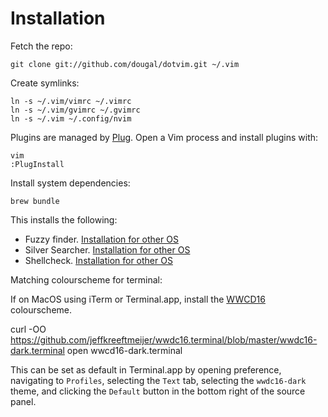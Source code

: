 # Installation

Fetch the repo:

    git clone git://github.com/dougal/dotvim.git ~/.vim

Create symlinks:

    ln -s ~/.vim/vimrc ~/.vimrc
    ln -s ~/.vim/gvimrc ~/.gvimrc
    ln -s ~/.vim ~/.config/nvim

Plugins are managed by [Plug](https://github.com/junegunn/vim-plug). Open a Vim
process and install plugins with:

    vim
    :PlugInstall

Install system dependencies:

    brew bundle

This installs the following:
  * Fuzzy finder. [Installation for other OS](https://github.com/junegunn/fzf#installation)
  * Silver Searcher. [Installation for other OS](https://github.com/ggreer/the_silver_searcher#installing)
  * Shellcheck. [Installation for other OS](https://github.com/koalaman/shellcheck#installing)

Matching colourscheme for terminal:

If on MacOS using iTerm or Terminal.app, install the
[WWCD16](https://github.com/jeffkreeftmeijer/wwdc16.terminal) colourscheme.

   curl -OO https://github.com/jeffkreeftmeijer/wwdc16.terminal/blob/master/wwdc16-dark.terminal
   open wwcd16-dark.terminal

This can be set as default in Terminal.app by opening preference, navigating to
`Profiles`, selecting the `Text` tab, selecting the `wwdc16-dark` theme, and
clicking the `Default` button in the bottom right of the source panel.
